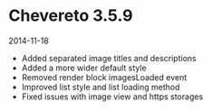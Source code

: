 # Chevereto 3.5.9

2014-11-18

- Added separated image titles and descriptions
- Added a more wider default style
- Removed render block imagesLoaded event
- Improved list style and list loading method
- Fixed issues with image view and https storages
